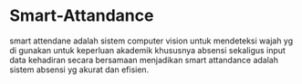 # Smart-Attandance
smart attendane adalah sistem computer vision untuk mendeteksi wajah yg di gunakan untuk keperluan akademik khususnya absensi sekaligus input data kehadiran secara bersamaan menjadikan smart attandance adalah sistem absensi yg akurat dan efisien.
